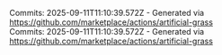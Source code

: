 Commits: 2025-09-11T11:10:39.572Z - Generated via https://github.com/marketplace/actions/artificial-grass
<br>
Commits: 2025-09-11T11:10:39.572Z - Generated via https://github.com/marketplace/actions/artificial-grass
<br>
